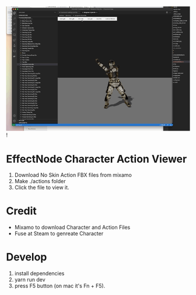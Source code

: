 ![Character Action Viewer](https://github.com/wonglok/effectnode-vs-extension/blob/master/documentation/intro.gif?raw=true)!

# EffectNode Character Action Viewer
1. Download No Skin Action FBX files from mixamo
2. Make ./actions folder
3. Click the file to view it.

# Credit
- Mixamo to download Character and Action Files
- Fuse at Steam to genreate Character

# Develop

1. install dependencies
2. yarn run dev
3. press F5 button (on mac it's Fn + F5).

